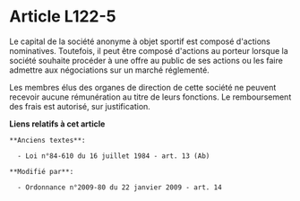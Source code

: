 # Article L122-5

Le capital de la société anonyme à objet sportif est composé d'actions nominatives. Toutefois, il peut être composé d'actions
au porteur lorsque la société      souhaite procéder à une offre au public de ses actions ou les faire admettre aux
négociations sur un marché réglementé. 

Les membres élus des organes de direction de cette société ne peuvent recevoir aucune rémunération au titre de leurs
fonctions. Le remboursement des frais est autorisé, sur justification.

**Liens relatifs à cet article**

	**Anciens textes**:

	  - Loi n°84-610 du 16 juillet 1984 - art. 13 (Ab)

	**Modifié par**:

	  - Ordonnance n°2009-80 du 22 janvier 2009 - art. 14
